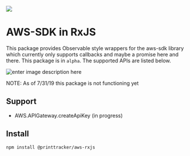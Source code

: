 ![](https://i.imgur.com/92ryAtQ.png)

#  AWS-SDK in RxJS 
This package provides Observable style wrappers for the aws-sdk library which currently only supports callbacks and maybe a promise here and there. This package is in `alpha`. The supported APIs are listed below. 

![enter image description here](https://img.shields.io/badge/version-alpha-yellow)

NOTE: As of 7/31/19 this package is not functioning yet

## Support
* AWS.APIGateway.createApiKey (in progress)

## Install
```
npm install @printtracker/aws-rxjs
```